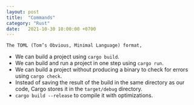 ```yaml
---
layout: post
title:  "Commands"
category: "Rust"
date:   2021-10-30 10:00:00 +0700
---
```



```
The TOML (Tom’s Obvious, Minimal Language) format,
```

- We can build a project using `cargo build`.
- We can build and run a project in one step using `cargo run`.
- We can build a project without producing a binary to check for errors using `cargo check`.
- Instead of saving the result of the build in the same directory as our code, Cargo stores it in the `target/debug` directory.
- `cargo build --release` to compile it with optimizations.